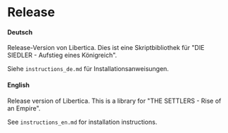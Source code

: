 # Release

#### Deutsch

Release-Version von Libertica. Dies ist eine Skriptbibliothek für "DIE SIEDLER - Aufstieg eines Königreich".

Siehe `instructions_de.md` für Installationsanweisungen.

#### English

Release version of Libertica. This is a library for "THE SETTLERS - Rise of an Empire".

See `instructions_en.md` for installation instructions.